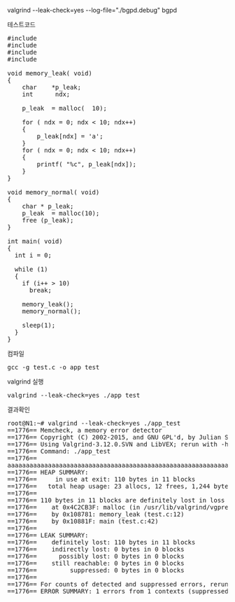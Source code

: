 valgrind --leak-check=yes --log-file="./bgpd.debug" bgpd

테스트코드
<pre>
#include <stdio.h>
#include <stdlib.h>
#include <string.h>
#include <unistd.h>

void memory_leak( void)
{
    char    *p_leak;
    int      ndx;

    p_leak  = malloc(  10);

    for ( ndx = 0; ndx < 10; ndx++)
    {
        p_leak[ndx] = 'a';
    }
    for ( ndx = 0; ndx < 10; ndx++)
    {
        printf( "%c", p_leak[ndx]);
    }
}

void memory_normal( void)
{
    char * p_leak;
    p_leak  = malloc(10);
    free (p_leak);
}

int main( void)
{
  int i = 0;

  while (1)
  {
    if (i++ > 10)
      break;

    memory_leak();
    memory_normal();

    sleep(1);
  }
}
</pre>

컴파일
<pre>
gcc -g test.c -o app_test
</pre>

valgrind 실행
<pre>
valgrind --leak-check=yes ./app_test
</pre>


결과확인
<pre>
root@N1:~# valgrind --leak-check=yes ./app_test
==1776== Memcheck, a memory error detector
==1776== Copyright (C) 2002-2015, and GNU GPL'd, by Julian Seward et al.
==1776== Using Valgrind-3.12.0.SVN and LibVEX; rerun with -h for copyright info
==1776== Command: ./app_test
==1776==
aaaaaaaaaaaaaaaaaaaaaaaaaaaaaaaaaaaaaaaaaaaaaaaaaaaaaaaaaaaaaaaaaaaaaaaaaaaaaaaaaaaaaaaaaaaaaaaaaaaaaaaaaaaaaa==1776==
==1776== HEAP SUMMARY:
==1776==     in use at exit: 110 bytes in 11 blocks
==1776==   total heap usage: 23 allocs, 12 frees, 1,244 bytes allocated
==1776==
==1776== 110 bytes in 11 blocks are definitely lost in loss record 1 of 1
==1776==    at 0x4C2CB3F: malloc (in /usr/lib/valgrind/vgpreload_memcheck-amd64-linux.so)
==1776==    by 0x108781: memory_leak (test.c:12)
==1776==    by 0x10881F: main (test.c:42)
==1776==
==1776== LEAK SUMMARY:
==1776==    definitely lost: 110 bytes in 11 blocks
==1776==    indirectly lost: 0 bytes in 0 blocks
==1776==      possibly lost: 0 bytes in 0 blocks
==1776==    still reachable: 0 bytes in 0 blocks
==1776==         suppressed: 0 bytes in 0 blocks
==1776==
==1776== For counts of detected and suppressed errors, rerun with: -v
==1776== ERROR SUMMARY: 1 errors from 1 contexts (suppressed: 0 from 0)
</pre>
